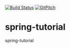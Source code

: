 [![Build Status](https://travis-ci.org/fractus-io/spring-tutorial.svg?branch=master)](https://travis-ci.org/fractus-io)
[![GitPitch](https://gitpitch.com/assets/badge.svg)](https://gitpitch.com/fractus-io/spring-tutorial/master?grs=github&t=white)

# spring-tutorial
spring-tutorial

